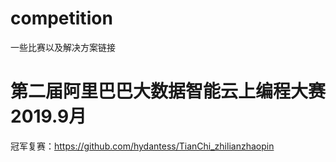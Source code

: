 # competition
一些比赛以及解决方案链接
# 第二届阿里巴巴大数据智能云上编程大赛2019.9月
冠军复赛：https://github.com/hydantess/TianChi_zhilianzhaopin
